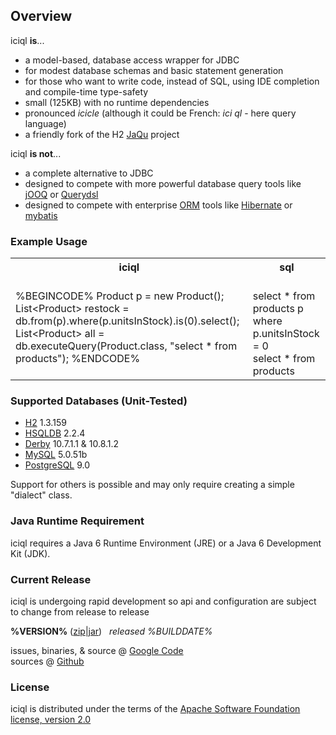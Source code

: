 ## Overview

iciql **is**...

- a model-based, database access wrapper for JDBC
- for modest database schemas and basic statement generation
- for those who want to write code, instead of SQL, using IDE completion and compile-time type-safety
- small (125KB) with no runtime dependencies
- pronounced *icicle* (although it could be French: *ici ql* - here query language)
- a friendly fork of the H2 [JaQu][jaqu] project

iciql **is not**...

- a complete alternative to JDBC
- designed to compete with more powerful database query tools like [jOOQ][jooq] or [Querydsl][querydsl]
- designed to compete with enterprise [ORM][orm] tools like [Hibernate][hibernate] or [mybatis][mybatis]

### Example Usage
<table>
<tr>
<th>iciql</th><th>sql</th>
</tr>
<tr>
<td>
%BEGINCODE%
Product p = new Product();
List&lt;Product&gt; restock = db.from(p).where(p.unitsInStock).is(0).select();
List&lt;Product&gt; all = db.executeQuery(Product.class, "select * from products");
%ENDCODE%
</td><td>
<br/>
select * from products p where p.unitsInStock = 0<br/>
select * from products
</td>
</tr>
</table>

### Supported Databases (Unit-Tested)
- [H2](http://h2database.com) 1.3.159
- [HSQLDB](http://hsqldb.org) 2.2.4 
- [Derby](http://db.apache.org/derby) 10.7.1.1 & 10.8.1.2
- [MySQL](http://mysql.com) 5.0.51b
- [PostgreSQL](http://postgresql.org) 9.0

Support for others is possible and may only require creating a simple "dialect" class.

### Java Runtime Requirement

iciql requires a Java 6 Runtime Environment (JRE) or a Java 6 Development Kit (JDK).
 
### Current Release

<span class="warning">iciql is undergoing rapid development so api and configuration are subject to change from release to release</span>

**%VERSION%** ([zip](http://code.google.com/p/iciql/downloads/detail?name=%ZIP%)|[jar](http://code.google.com/p/iciql/downloads/detail?name=%JAR%)) &nbsp; *released %BUILDDATE%*

issues, binaries, & source @ [Google Code][googlecode]<br/>
sources @ [Github][github]

### License
iciql is distributed under the terms of the [Apache Software Foundation license, version 2.0][apachelicense]

[jaqu]: http://h2database.com/html/jaqu.html "H2 JaQu project"
[orm]: http://en.wikipedia.org/wiki/Object-relational_mapping "Object Relational Mapping"
[jooq]: http://jooq.sourceforge.net "jOOQ"
[querydsl]: http://source.mysema.com/display/querydsl/Querydsl "Querydsl"
[hibernate]: http://www.hibernate.org "Hibernate"
[mybatis]: http://www.mybatis.org "mybatis"
[github]: http://github.com/gitblit/iciql "iciql git repository"
[googlecode]: http://code.google.com/p/iciql "iciql project management"
[apachelicense]: http://www.apache.org/licenses/LICENSE-2.0 "Apache License, Version 2.0"